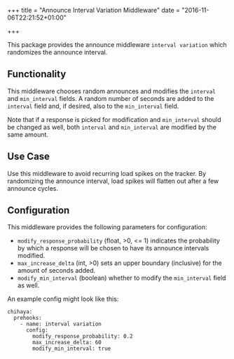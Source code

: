 +++
title = "Announce Interval Variation Middleware"
date = "2016-11-06T22:21:52+01:00"

+++

This package provides the announce middleware `interval variation` which randomizes the announce interval.

## Functionality

This middleware chooses random announces and modifies the `interval` and `min_interval` fields.
A random number of seconds are added to the `interval` field and, if desired, also to the `min_interval` field.

Note that if a response is picked for modification and `min_interval` should be changed as well, both `interval` and `min_interval` are modified by the same amount.

## Use Case

Use this middleware to avoid recurring load spikes on the tracker.
By randomizing the announce interval, load spikes will flatten out after a few announce cycles.

## Configuration

This middleware provides the following parameters for configuration:

- `modify_response_probability` (float, >0, <= 1) indicates the probability by which a response will be chosen to have its announce intervals modified.
- `max_increase_delta` (int, >0) sets an upper boundary (inclusive) for the amount of seconds added.
- `modify_min_interval` (boolean) whether to modify the `min_interval` field as well.

An example config might look like this:

    chihaya:
      prehooks:
        - name: interval variation
          config:
            modify_response_probability: 0.2
            max_increase_delta: 60
            modify_min_interval: true 

